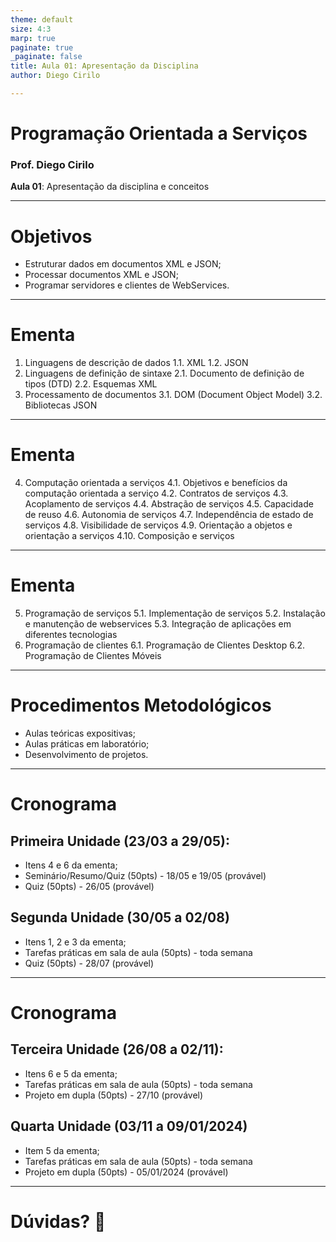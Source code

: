 ```yaml
---
theme: default
size: 4:3
marp: true
paginate: true
_paginate: false
title: Aula 01: Apresentação da Disciplina
author: Diego Cirilo

---
```

<style>
img {
  display: block;
  margin: 0 auto;
}
</style>

# <!-- fit --> Programação Orientada a Serviços

### Prof. Diego Cirilo

**Aula 01**: Apresentação da disciplina e conceitos

---
# Objetivos
- Estruturar dados em documentos XML e JSON;
- Processar documentos XML e JSON;
- Programar servidores e clientes de WebServices.

---
# Ementa
1. Linguagens de descrição de dados
    1.1. XML
    1.2. JSON
2. Linguagens de definição de sintaxe
    2.1. Documento de definição de tipos (DTD)
    2.2. Esquemas XML
3. Processamento de documentos
    3.1. DOM (Document Object Model)
    3.2. Bibliotecas JSON

---
# Ementa
4. Computação orientada a serviços
    4.1. Objetivos e benefícios da computação orientada a serviço
    4.2. Contratos de serviços
    4.3. Acoplamento de serviços
    4.4. Abstração de serviços
    4.5. Capacidade de reuso
    4.6. Autonomia de serviços
    4.7. Independência de estado de serviços
    4.8. Visibilidade de serviços
    4.9. Orientação a objetos e orientação a serviços
    4.10. Composição e serviços

---
# Ementa
5. Programação de serviços
    5.1. Implementação de serviços
    5.2. Instalação e manutenção de webservices
    5.3. Integração de aplicações em diferentes tecnologias
6. Programação de clientes
    6.1. Programação de Clientes Desktop
    6.2. Programação de Clientes Móveis

---
# Procedimentos Metodológicos

- Aulas teóricas expositivas;
- Aulas práticas em laboratório;
- Desenvolvimento de projetos.

---
# Cronograma

## Primeira Unidade (23/03 a 29/05):
- Itens 4 e 6 da ementa;
- Seminário/Resumo/Quiz (50pts) - 18/05 e 19/05 (provável)
- Quiz (50pts) - 26/05 (provável)

## Segunda Unidade (30/05 a 02/08)
- Itens 1, 2 e 3 da ementa;
- Tarefas práticas em sala de aula (50pts) - toda semana
- Quiz (50pts) - 28/07 (provável)

---
# Cronograma

## Terceira Unidade (26/08 a 02/11):
- Itens 6 e 5 da ementa;
- Tarefas práticas em sala de aula (50pts) - toda semana
- Projeto em dupla (50pts) - 27/10 (provável)

## Quarta Unidade (03/11 a 09/01/2024)
- Item 5 da ementa;
- Tarefas práticas em sala de aula (50pts) - toda semana
- Projeto em dupla (50pts) - 05/01/2024 (provável)

---

# <!--fit--> Dúvidas? 🤔
